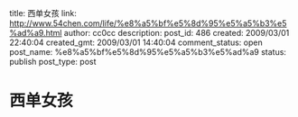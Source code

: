 title: 西单女孩
link: http://www.54chen.com/life/%e8%a5%bf%e5%8d%95%e5%a5%b3%e5%ad%a9.html
author: cc0cc
description: 
post_id: 486
created: 2009/03/01 22:40:04
created_gmt: 2009/03/01 14:40:04
comment_status: open
post_name: %e8%a5%bf%e5%8d%95%e5%a5%b3%e5%ad%a9
status: publish
post_type: post

# 西单女孩


